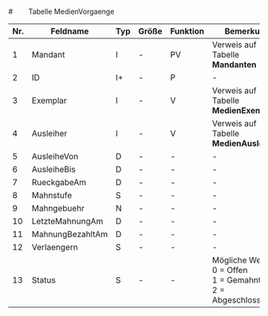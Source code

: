 #        Tabelle MedienVorgaenge


Nr.|Feldname|Typ|Größe|Funktion|Bemerkung
--|--|--|--|--|--
1|Mandant|I|-|PV|Verweis auf Tabelle **Mandanten**
2|ID|I+|-|P|-
3|Exemplar|I|-|V|Verweis auf Tabelle **MedienExemplare**
4|Ausleiher|I|-|V|Verweis auf Tabelle **MedienAusleiher**
5|AusleiheVon|D|-|-|-
6|AusleiheBis|D|-|-|-
7|RueckgabeAm|D|-|-|-
8|Mahnstufe|S|-|-|-
9|Mahngebuehr|N|-|-|-
10|LetzteMahnungAm|D|-|-|-
11|MahnungBezahltAm|D|-|-|-
12|Verlaengern|S|-|-|-
13|Status|S|-|-|Mögliche Werte:<br/>0 = Offen<br/>1 = Gemahnt<br/>2 = Abgeschlossen
